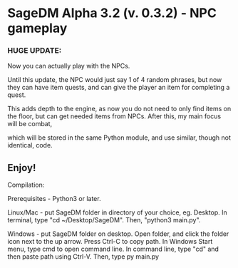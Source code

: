 <h1>SageDM Alpha 3.2 (v. 0.3.2) - NPC gameplay</h1>

<h3>HUGE UPDATE:</h3>

Now you can actually play with the NPCs.

Until this update, the NPC would just say 1 of 4 random phrases, but now they can have item quests, and can give the player an item for completing a quest.

This adds depth to the engine, as now you do not need to only find items on the floor, but can get needed items from NPCs. After this, my main focus will be combat, 

which will be stored in the same Python module, and use similar, though not identical, code.

Enjoy!
--------------------------------------------------------

Compilation:

Prerequisites - Python3 or later.

Linux/Mac - put SageDM folder in directory of your choice, eg. Desktop. 
In terminal, type "cd ~/Desktop/SageDM". 
Then, "python3 main.py".

Windows - put SageDM folder on desktop.
Open folder, and click the folder icon next to the up arrow. Press Ctrl-C to copy path.
In Windows Start menu, type cmd to open command line.
In command line, type "cd" and then paste path using Ctrl-V. 
Then, type py main.py
